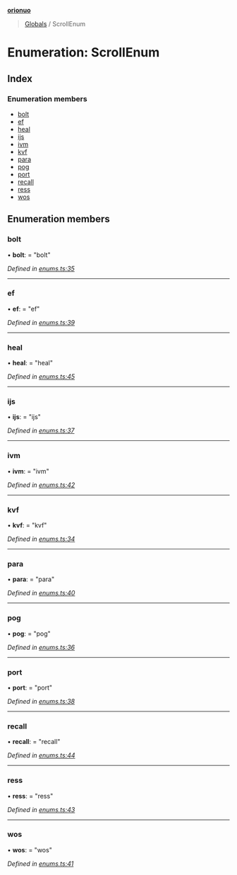 **[orionuo](../README.md)**

> [Globals](../globals.md) / ScrollEnum

# Enumeration: ScrollEnum

## Index

### Enumeration members

* [bolt](scrollenum.md#bolt)
* [ef](scrollenum.md#ef)
* [heal](scrollenum.md#heal)
* [ijs](scrollenum.md#ijs)
* [ivm](scrollenum.md#ivm)
* [kvf](scrollenum.md#kvf)
* [para](scrollenum.md#para)
* [pog](scrollenum.md#pog)
* [port](scrollenum.md#port)
* [recall](scrollenum.md#recall)
* [ress](scrollenum.md#ress)
* [wos](scrollenum.md#wos)

## Enumeration members

### bolt

•  **bolt**:  = "bolt"

*Defined in [enums.ts:35](https://github.com/msviha/orionuo/blob/b5379e7/src/enums.ts#L35)*

___

### ef

•  **ef**:  = "ef"

*Defined in [enums.ts:39](https://github.com/msviha/orionuo/blob/b5379e7/src/enums.ts#L39)*

___

### heal

•  **heal**:  = "heal"

*Defined in [enums.ts:45](https://github.com/msviha/orionuo/blob/b5379e7/src/enums.ts#L45)*

___

### ijs

•  **ijs**:  = "ijs"

*Defined in [enums.ts:37](https://github.com/msviha/orionuo/blob/b5379e7/src/enums.ts#L37)*

___

### ivm

•  **ivm**:  = "ivm"

*Defined in [enums.ts:42](https://github.com/msviha/orionuo/blob/b5379e7/src/enums.ts#L42)*

___

### kvf

•  **kvf**:  = "kvf"

*Defined in [enums.ts:34](https://github.com/msviha/orionuo/blob/b5379e7/src/enums.ts#L34)*

___

### para

•  **para**:  = "para"

*Defined in [enums.ts:40](https://github.com/msviha/orionuo/blob/b5379e7/src/enums.ts#L40)*

___

### pog

•  **pog**:  = "pog"

*Defined in [enums.ts:36](https://github.com/msviha/orionuo/blob/b5379e7/src/enums.ts#L36)*

___

### port

•  **port**:  = "port"

*Defined in [enums.ts:38](https://github.com/msviha/orionuo/blob/b5379e7/src/enums.ts#L38)*

___

### recall

•  **recall**:  = "recall"

*Defined in [enums.ts:44](https://github.com/msviha/orionuo/blob/b5379e7/src/enums.ts#L44)*

___

### ress

•  **ress**:  = "ress"

*Defined in [enums.ts:43](https://github.com/msviha/orionuo/blob/b5379e7/src/enums.ts#L43)*

___

### wos

•  **wos**:  = "wos"

*Defined in [enums.ts:41](https://github.com/msviha/orionuo/blob/b5379e7/src/enums.ts#L41)*
